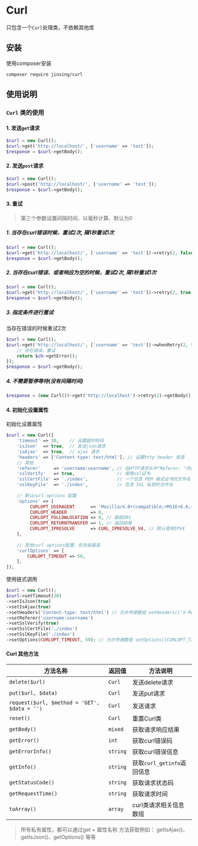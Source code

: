 Curl 
====

只包含一个`Curl`处理类，不依赖其他库

## 安装

使用composer安装

```bash
composer require jinxing/curl
```

## 使用说明

### `Curl` 类的使用

#### 1. 发送`get`请求

```php
$curl = new Curl();
$curl->get('http://localhost/', ['username' => 'test']);
$response = $curl->getBody();
```

#### 2. 发送`post`请求

```php
$curl = new Curl();
$curl->post('http://localhost/', ['username' => 'test']);
$response = $curl->getBody();
```

#### 3. 重试

>第三个参数设置间隔时间、以毫秒计算、默认为0

##### 1. 当存在curl错误时候，重试2次, 隔1秒重试1次

```php
$curl = new Curl();
$curl->get('http://localhost/', ['username' => 'test'])->retry(2, false, 1000);
$response = $curl->getBody();
```

##### 2. 当存在curl错误、或者响应为空的时候，重试2次, 隔1秒重试1次

```php
$curl = new Curl();
$curl->get('http://localhost/', ['username' => 'test'])->retry(2, true, 1000);
$response = $curl->getBody();
```
##### 3. 指定条件进行重试

当存在错误的时候重试2次
```php
$curl = new Curl();
$curl->get('http://localhost/', ['username' => 'test'])->whenRetry(2, function ($ch) {
    // 存在错误、重试
    return $ch->getError();
});
$response = $curl->getBody();
```

##### 4. 不需要暂停等待(没有间隔时间)
```php
$response = (new Curl())->get('http://localhost')->retry(2)->getBody();
```

#### 4. 初始化设置属性

初始化设置属性
```php
$curl = new Curl([
    'timeout' => 30,    // 设置超时时间
    'isJson'  => true,  // 发送json请求
    'isAjax'  => true,  // ajax 请求
    'headers' => ['Content-type: text/html'], // 设置http header 信息
    // 其他
    'referer'     => 'username:username', // 在HTTP请求头中"Referer: "的内容。
    'sslVerify'   => true,                // 使用ssl证书
    'sslCertFile' => './index',           // 一个包含 PEM 格式证书的文件名
    'sslKeyFile'  => './index',           // 包含 SSL 私钥的文件名
    
    // 默认curl options 配置
    'options' => [
         CURLOPT_USERAGENT      => 'Mozilla/4.0+(compatible;+MSIE+6.0;+Windows+NT+5.1;+SV1)',   // 用户访问代理 User-Agent
         CURLOPT_HEADER         => 0,
         CURLOPT_FOLLOWLOCATION => 0, // 跟踪301
         CURLOPT_RETURNTRANSFER => 1, // 返回结果
         CURLOPT_IPRESOLVE      => CURL_IPRESOLVE_V4, // 默认使用IPV4
    ],
    
    // 其他curl options配置，优先级最高
    'curlOptions' => [
        CURLOPT_TIMEOUT => 50,
    ],
]);
```

使用链式调用
```php
$curl = new Curl();
$curl->setTimeout(30)
->setIsJson(true)
->setIsAjax(true)
->setHeaders('Content-type: text/html') // 允许传递数组 setHeaders(['X-Requested-With: XMLHttpRequest', 'X-Prototype-Version: 1.5.0'])
->setReferer('username:username')
->setSslVerify(true)
->setSslCertFile('./index')
->setSslKeyFile('./index')
->setOptions(CURLOPT_TIMEOUT, 50); // 允许传递数组 setOptions([CURLOPT_TIMEOUT => 50])
```

#### Curl 其他方法

|方法名称    |返回值| 方法说明 |
|---------------|-------------|----------|
|`delete($url)`|`Curl`|发送delete请求|
|`put($url, $data)`|`Curl`|发送put请求|
|`request($url, $method = 'GET', $data = '')`|`Curl`|发送请求|
|`reset()`|`Curl`|重置Curl类|
|`getBody()`|`mixed`|获取请求响应结果|
|`getError()`|`int`|获取curl错误码|
|`getErrorInfo()`|`string`|获取curl错误信息|
|`getInfo()`|`string`|获取`curl_getinfo`返回信息|
|`getStatusCode()`|`string`|获取请求状态码|
|`getRequestTime()`|`string`|获取请求时间|
|`toArray()`|`array`|curl类请求相关信息数组|


>所有私有属性，都可以通过get + 属性名称 方法获取例如： getIsAjax()、getIsJson()、getOptions() 等等
